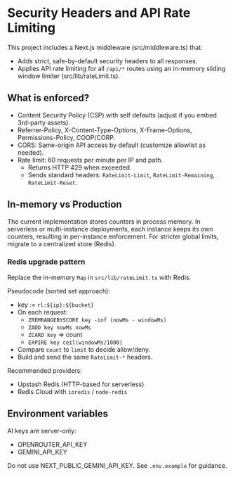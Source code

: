 # Security Headers and API Rate Limiting

This project includes a Next.js middleware (src/middleware.ts) that:
- Adds strict, safe-by-default security headers to all responses.
- Applies API rate limiting for all `/api/*` routes using an in-memory sliding window limiter (src/lib/rateLimit.ts).

## What is enforced?

- Content Security Policy (CSP) with self defaults (adjust if you embed 3rd-party assets).
- Referrer-Policy, X-Content-Type-Options, X-Frame-Options, Permissions-Policy, COOP/CORP.
- CORS: Same-origin API access by default (customize allowlist as needed).
- Rate limit: 60 requests per minute per IP and path.
  - Returns HTTP 429 when exceeded.
  - Sends standard headers: `RateLimit-Limit`, `RateLimit-Remaining`, `RateLimit-Reset`.

## In-memory vs Production

The current implementation stores counters in process memory. In serverless or multi-instance deployments, each instance keeps its own counters, resulting in per-instance enforcement. For stricter global limits, migrate to a centralized store (Redis).

### Redis upgrade pattern

Replace the in-memory `Map` in `src/lib/rateLimit.ts` with Redis:

Pseudocode (sorted set approach):
- key := `rl:${ip}:${bucket}`
- On each request:
  - `ZREMRANGEBYSCORE key -inf (nowMs - windowMs)`
  - `ZADD key nowMs nowMs`
  - `ZCARD key` => count
  - `EXPIRE key ceil(windowMs/1000)`
- Compare `count` to `limit` to decide allow/deny.
- Build and send the same `RateLimit-*` headers.

Recommended providers:
- Upstash Redis (HTTP-based for serverless)
- Redis Cloud with `ioredis` / `node-redis`

## Environment variables

AI keys are server-only:
- OPENROUTER_API_KEY
- GEMINI_API_KEY

Do not use NEXT_PUBLIC_GEMINI_API_KEY. See `.env.example` for guidance.
